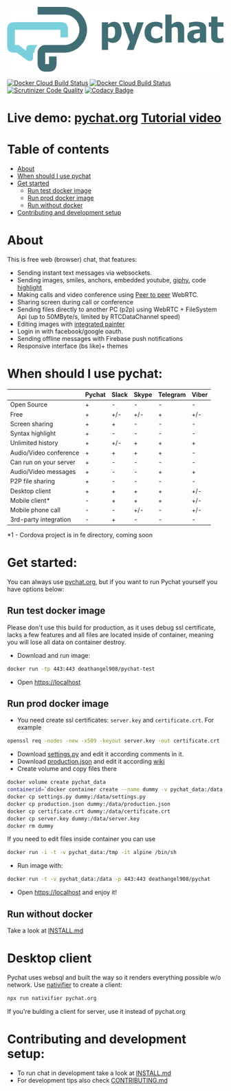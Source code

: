 <p align="center"><img src="./logo/logo.svg"></p>

 [![Docker Cloud Build Status](https://img.shields.io/docker/cloud/build/deathangel908/pychat.svg?label=docker%3Aprod)](https://hub.docker.com/r/deathangel908/pychat)
[![Docker Cloud Build Status](https://img.shields.io/docker/cloud/build/deathangel908/pychat-test.svg?label=docker%3Atest)](https://hub.docker.com/r/deathangel908/pychat-test) [![Scrutinizer Code Quality](https://scrutinizer-ci.com/g/Deathangel908/pychat/badges/quality-score.png?b=master)](https://scrutinizer-ci.com/g/Deathangel908/pychat/?branch=master) [![Codacy Badge](https://api.codacy.com/project/badge/Grade/b508fef8efba4a5f8b5e8411c0803af5)](https://www.codacy.com/app/nightmarequake/pychat?utm_source=github.com&amp;utm_medium=referral&amp;utm_content=Deathangel908/pychat&amp;utm_campaign=Badge_Grade)

# Live demo: [pychat.org](https://pychat.org/) [Tutorial video](https://www.youtube.com/watch?v=m6sJ-blTidg)

# Table of contents
  * [About](#about)
  * [When should I use pychat](#when-should-i-use-pychat)
  * [Get started](#get-started)
    * [Run test docker image](#run-test-docker-image)
    * [Run prod docker image](#run-prod-docker-image)
    * [Run without docker](#run-without-docker)
  * [Contributing and development setup](#contributing-and-development-setup)
  
# About
This is free web (browser) chat, that features:
 - Sending instant text messages via websockets.
 - Sending images, smiles, anchors, embedded youtube, [giphy](https://giphy.com/), code [highlight](https://highlightjs.org/)
 - Making calls and video conference using [Peer to peer](https://en.wikipedia.org/wiki/Peer-to-peer) WebRTC.
 - Sharing screen during call or conference
 - Sending files directly to another PC (p2p) using WebRTC + FileSystem Api (up to 50MByte/s, limited by RTCDataChannel speed)
 - Editing images with [integrated painter](https://github.com/akoidan/spainter)
 - Login in with facebook/google oauth.
 - Sending offline messages with Firebase push notifications
 - Responsive interface (bs like)+ themes

# When should I use pychat:
|                        | Pychat | Slack | Skype | Telegram | Viber |
|------------------------|--------|-------|-------|----------|-------|
| Open Source            | +      | -     | -     | -        | -     |
| Free                   | +      | +/-   | +/-   | +        | +/-   |
| Screen sharing         | +      | +     | -     | -        | -     |
| Syntax highlight       | +      | -     | -     | -        | -     |
| Unlimited history      | +      | +/-   | +     | +        | +     |
| Audio/Video conference | +      | +     | +     | +        | -     |
| Can run on your server | +      | -     | -     | -        | -     |
| Audio/Video messages   | +      | -     | -     | +        | +     |
| P2P file sharing       | +      | -     | -     | -        | -     |
| Desktop client         | +      | +     | +     | +        | +/-   |
| Mobile client*         | -      | +     | +     | +        | +/-   |
| Mobile phone call      | -      | -     | +/-   | -        | +/-   |
| 3rd-party integration  | -      | +     | -     | -        | -     | 

*1 - Cordova project is in fe directory, coming soon

# Get started:
You can always use [pychat.org](https://pychat.org), but if you want to run Pychat yourself you have options below:

## Run test docker image
Please don't use this build for production, as it uses debug ssl certificate, lacks a few features and all files are located inside of container, meaning you will lose all data on container destroy.

 - Download and run image: 
 ```bash
 docker run -tp 443:443 deathangel908/pychat-test
 ```
 - Open [https://localhost](https://localhost)

## Run prod docker image

 - You need create ssl certificates: `server.key` and `certificate.crt`. For example 
```bash
openssl req -nodes -new -x509 -keyout server.key -out certificate.crt -days 3650
```
 - Download [settings.py](https://github.com/akoidan/pychat/blob/master/chat/settings_example.py) and edit it according comments in it.
 - Download [production.json](https://github.com/akoidan/pychat/blob/master/docker/pychat.org/production.json)  and edit it according [wiki](https://github.com/akoidan/pychat/tree/master/fe#configuration)
 - Create volume and copy files there
 ```bash
 docker volume create pychat_data
 containerid=`docker container create --name dummy -v pychat_data:/data hello-world`
 docker cp settings.py dummy:/data/settings.py
 docker cp production.json dummy:/data/production.json
 docker cp certificate.crt dummy:/data/certificate.crt
 docker cp server.key dummy:/data/server.key
 docker rm dummy
 ```
 If you need to edit files inside container you can use 
 ```bash
docker run -i -t -v pychat_data:/tmp -it alpine /bin/sh
```
 - Run image with:
```bash
docker run -t -v pychat_data:/data -p 443:443 deathangel908/pychat
```
 - Open [https://localhost](https://localhost) and enjoy it!

## Run without docker
Take a look at [INSTALL.md](https://github.com/akoidan/pychat/blob/master/INSTALL.md)

# Desktop client
Pychat uses websql and built the way so it renders everything possible w/o network. Use [nativifier](https://github.com/jiahaog/nativefier#installation) to create a client:

```bash
npx run nativifier pychat.org
```
If you're bulding a client for server, use it instead of pychat.org

# Contributing and development setup:

- To run chat in development take a look at [INSTALL.md](https://github.com/akoidan/pychat/blob/master/INSTALL.md) 
- For development tips also check [CONTRIBUTING.md](https://github.com/akoidan/pychat/blob/master/CONTRIBUTING.md)
